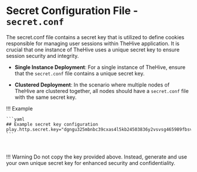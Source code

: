 # Secret Configuration File - `secret.conf`

The secret.conf file contains a secret key that is utilized to define cookies responsible for managing user sessions within TheHive application. It is crucial that one instance of TheHive uses a unique secret key to ensure session security and integrity.

- **Single Instance Deployment**: For a single instance of TheHive, ensure that the `secret.conf` file contains a unique secret key.

- **Clustered Deployment**: In the scenario where multiple nodes of TheHive are clustered together, all nodes should have a `secret.conf` file with the same secret key.

!!! Example

    ```yaml
    ## Example secret key configuration
    play.http.secret.key="dgngu325mbnbc39cxas4l5kb24503836y2vsvsg465989fbsvop9d09ds6df6"
    ```

&nbsp;

!!! Warning
    Do not copy the key provided above. Instead, generate and use your own unique secret key for enhanced security and confidentiality.

&nbsp;